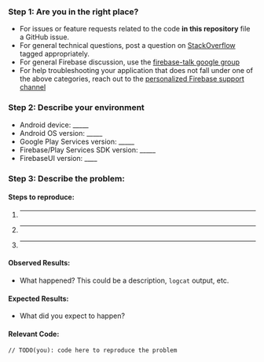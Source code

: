 
### Step 1: Are you in the right place?

  * For issues or feature requests related to the code **in this repository** file a GitHub issue.
  * For general technical questions, post a question on [StackOverflow](http://stackoverflow.com/) tagged appropriately.
  * For general Firebase discussion, use the [firebase-talk google group](https://groups.google.com/forum/#!forum/firebase-talk)
  * For help troubleshooting your application that does not fall under one of the above categories, reach out to the [personalized Firebase support channel](https://firebase.google.com/support/contact/troubleshooting/)

### Step 2: Describe your environment

  * Android device: _____
  * Android OS version: _____
  * Google Play Services version: _____
  * Firebase/Play Services SDK version: _____
  * FirebaseUI version: ____
  
### Step 3: Describe the problem:

#### Steps to reproduce:

  1. _____
  2. _____
  3. _____
  
#### Observed Results:

  * What happened?  This could be a description, `logcat` output, etc.
  
#### Expected Results:

  * What did you expect to happen?
  
#### Relevant Code:

  ```
  // TODO(you): code here to reproduce the problem
  ```
